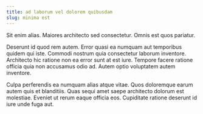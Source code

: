 ```yaml
---
title: ad laborum vel dolorem quibusdam
slug: minima est
---
```


Sit enim alias. Maiores architecto sed consectetur. Omnis est quos pariatur.

Deserunt id quod rem autem. Error quasi ea numquam aut temporibus quidem qui iste. Commodi nostrum quia consectetur laborum inventore. Architecto hic ratione non ea error sunt at est iure. Tempore facere ratione officia quia non accusamus odio ad. Autem optio voluptatem autem inventore.

Culpa perferendis ea numquam alias atque vitae. Quos doloremque earum autem quis et blanditiis. Quas sequi amet saepe architecto dolorum est molestiae. Eveniet ut rerum eaque officia eos. Cupiditate ratione deserunt id iure unde fuga aut.
